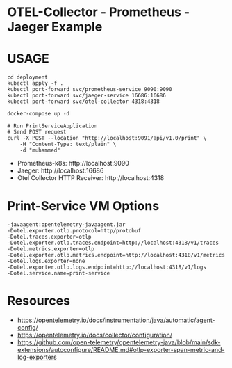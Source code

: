 
# OTEL-Collector - Prometheus - Jaeger Example

# USAGE
```
cd deployment
kubectl apply -f .
kubectl port-forward svc/prometheus-service 9090:9090
kubectl port-forward svc/jaeger-service 16686:16686
kubectl port-forward svc/otel-collector 4318:4318

docker-compose up -d

# Run PrintServiceApplication
# Send POST request
curl -X POST --location "http://localhost:9091/api/v1.0/print" \
    -H "Content-Type: text/plain" \
    -d "muhammed"
```

* Prometheus-k8s: http://localhost:9090
* Jaeger: http://localhost:16686
* Otel Collector HTTP Receiver: http://localhost:4318

# Print-Service VM Options 
```
-javaagent:opentelemetry-javaagent.jar
-Dotel.exporter.otlp.protocol=http/protobuf
-Dotel.traces.exporter=otlp
-Dotel.exporter.otlp.traces.endpoint=http://localhost:4318/v1/traces
-Dotel.metrics.exporter=otlp
-Dotel.exporter.otlp.metrics.endpoint=http://localhost:4318/v1/metrics
-Dotel.logs.exporter=none
-Dotel.exporter.otlp.logs.endpoint=http://localhost:4318/v1/logs
-Dotel.service.name=print-service
```

# Resources

* https://opentelemetry.io/docs/instrumentation/java/automatic/agent-config/
* https://opentelemetry.io/docs/collector/configuration/
* https://github.com/open-telemetry/opentelemetry-java/blob/main/sdk-extensions/autoconfigure/README.md#otlp-exporter-span-metric-and-log-exporters